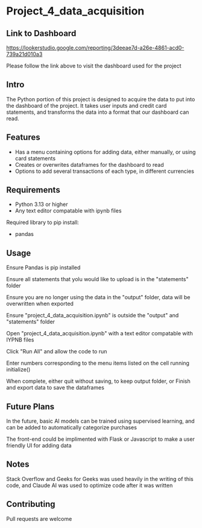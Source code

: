 # Project_4_data_acquisition
## Link to Dashboard
https://lookerstudio.google.com/reporting/3deeae7d-a26e-4861-acd0-739a21d010a3

Please follow the link above to visit the dashboard used for the project

## Intro
The Python portion of this project is designed to acquire the data to put into the dashboard of the project. It takes user inputs and credit card statements, and transforms the data into a format that our dashboard can read.

## Features

- Has a menu containing options for adding data, either manually, or using card statements
- Creates or overwrites dataframes for the dashboard to read
- Options to add several transactions of each type, in different currencies

## Requirements

- Python 3.13 or higher
- Any text editor compatable with ipynb files

Required library to pip install:

- pandas

## Usage

Ensure Pandas is pip installed

Ensure all statements that yolu would like to upload is in the "statements" folder 

Ensure you are no longer using the data in the "output" folder, data will be overwritten when exported

Ensure "project_4_data_acquisition.ipynb" is outside the "output" and "statements" folder

Open "project_4_data_acquisition.ipynb" with a text editor compatable with IYPNB files

Click "Run All" and allow the code to run

Enter numbers corresponding to the menu items listed on the cell running initialize() 

When complete, either quit without saving, to keep output folder, or Finish and export data to save the dataframes

## Future Plans

In the future, basic AI models can be trained using supervised learning, and can be added to automatically categorize purchases 

The front-end could be implimented with Flask or Javascript to make a user friendly UI for adding data 

## Notes

Stack Overflow and Geeks for Geeks was used heavily in the writing of this code, and Claude AI was used to optimize code after it was written 

## Contributing

Pull requests are welcome
